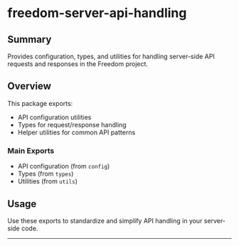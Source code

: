 # freedom-server-api-handling

## Summary

Provides configuration, types, and utilities for handling server-side API requests and responses in the Freedom project.

## Overview

This package exports:

- API configuration utilities
- Types for request/response handling
- Helper utilities for common API patterns

### Main Exports

- API configuration (from `config`)
- Types (from `types`)
- Utilities (from `utils`)

## Usage

Use these exports to standardize and simplify API handling in your server-side code.

---
